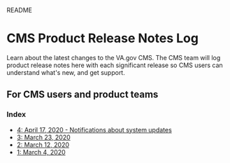 README
# CMS Product Release Notes Log
Learn about the latest changes to the VA.gov CMS. The CMS team will log product release notes here with each significant release so CMS users can understand what's new, and get support.

## For CMS users and product teams
### Index

- [4: April 17, 2020 - Notifications about system updates](https://github.com/department-of-veterans-affairs/va.gov-cms/blob/master/product-release-notes/2020_04_17_Product-release-note-4.md)
- [3: March 23, 2020](https://github.com/department-of-veterans-affairs/va.gov-cms/blob/master/product-release-notes/2020_03_23_release-notes-3.md)
- [2: March 12, 2020](https://github.com/department-of-veterans-affairs/va.gov-cms/edit/master/product-release-notes/README.md)
- [1: March 4, 2020](https://github.com/department-of-veterans-affairs/va.gov-cms/blob/master/product-release-notes/2020-03-04_Product-release-notes-1.md)


